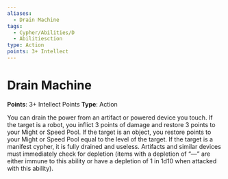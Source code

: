 ```yaml
---
aliases:
  - Drain Machine
tags:
  - Cypher/Abilities/D
  - Abilitiesction
type: Action
points: 3+ Intellect
---
```


# Drain Machine

**Points**: 3+ Intellect Points
**Type**: Action

You can drain the power from an artifact or powered device you touch. If the target is a robot, you inflict 3 points of damage and restore 3 points to your Might or Speed Pool. If the target is an object, you restore points to your Might or Speed Pool equal to the level of the target. If the target is a manifest cypher, it is fully drained and useless. Artifacts and similar devices must immediately check for depletion (items with a depletion of “—” are either immune to this ability or have a depletion of 1 in 1d10 when attacked with this ability).
